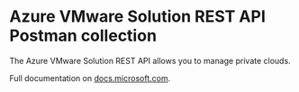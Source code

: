 # Azure VMware Solution REST API Postman collection

The Azure VMware Solution REST API allows you to manage private clouds.

Full documentation on [docs.microsoft.com](https://docs.microsoft.com/en-us/rest/api/avs/).
